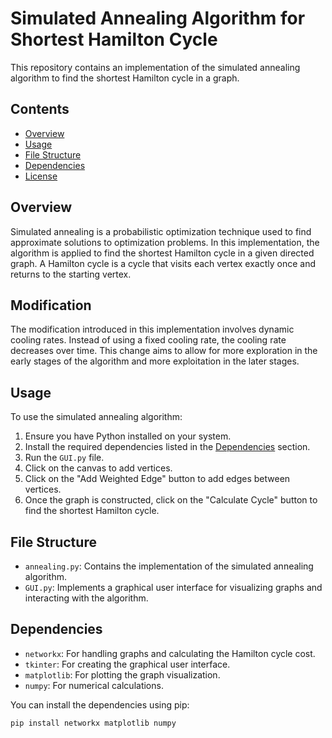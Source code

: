 # Simulated Annealing Algorithm for Shortest Hamilton Cycle

This repository contains an implementation of the simulated annealing algorithm to find the shortest Hamilton cycle in a graph.

## Contents

- [Overview](#overview)
- [Usage](#usage)
- [File Structure](#file-structure)
- [Dependencies](#dependencies)
- [License](#license)

## Overview

Simulated annealing is a probabilistic optimization technique used to find approximate solutions to optimization problems. In this implementation, the algorithm is applied to find the shortest Hamilton cycle in a given directed graph. A Hamilton cycle is a cycle that visits each vertex exactly once and returns to the starting vertex.

## Modification

The modification introduced in this implementation involves dynamic cooling rates. Instead of using a fixed cooling rate, the cooling rate decreases over time. This change aims to allow for more exploration in the early stages of the algorithm and more exploitation in the later stages.


## Usage

To use the simulated annealing algorithm:

1. Ensure you have Python installed on your system.
2. Install the required dependencies listed in the [Dependencies](#dependencies) section.
3. Run the `GUI.py` file.
4. Click on the canvas to add vertices.
5. Click on the "Add Weighted Edge" button to add edges between vertices.
6. Once the graph is constructed, click on the "Calculate Cycle" button to find the shortest Hamilton cycle.

## File Structure

- `annealing.py`: Contains the implementation of the simulated annealing algorithm.
- `GUI.py`: Implements a graphical user interface for visualizing graphs and interacting with the algorithm.
  
## Dependencies

- `networkx`: For handling graphs and calculating the Hamilton cycle cost.
- `tkinter`: For creating the graphical user interface.
- `matplotlib`: For plotting the graph visualization.
- `numpy`: For numerical calculations.
  
You can install the dependencies using pip:

```bash
pip install networkx matplotlib numpy
```
